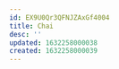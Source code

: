 ```yaml
---
id: EX9U0Qr3QFNJZAxGf4004
title: Chai
desc: ''
updated: 1632258000038
created: 1632258000039
---
```


